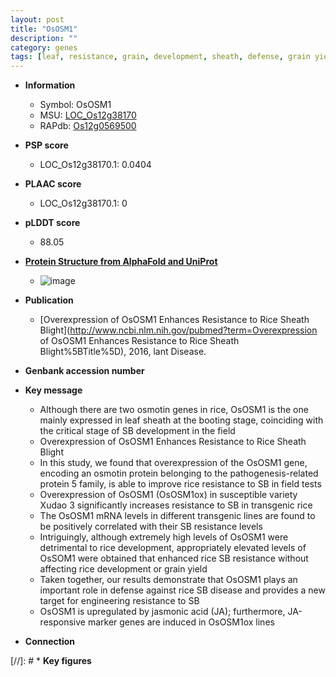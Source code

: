 ```yaml
---
layout: post
title: "OsOSM1"
description: ""
category: genes
tags: [leaf, resistance, grain, development, sheath, defense, grain yield, yield, disease, jasmonic, jasmonic acid, blight]
---
```


* **Information**  
    + Symbol: OsOSM1  
    + MSU: [LOC_Os12g38170](http://rice.plantbiology.msu.edu/cgi-bin/ORF_infopage.cgi?orf=LOC_Os12g38170)  
    + RAPdb: [Os12g0569500](http://rapdb.dna.affrc.go.jp/viewer/gbrowse_details/irgsp1?name=Os12g0569500)  

* **PSP score**  
    + LOC_Os12g38170.1: 0.0404 

* **PLAAC score**  
    + LOC_Os12g38170.1: 0 

* **pLDDT score**
    + 88.05

* **[Protein Structure from AlphaFold and UniProt](https://www.uniprot.org/uniprotkb/Q2QND6/entry#structure)**
    + ![image](https://ricepsp.github.io/images/Q2/AF-Q2QND6-F1.png)

* **Publication**  
    + [Overexpression of OsOSM1 Enhances Resistance to Rice Sheath Blight](http://www.ncbi.nlm.nih.gov/pubmed?term=Overexpression of OsOSM1 Enhances Resistance to Rice Sheath Blight%5BTitle%5D), 2016, lant Disease.

* **Genbank accession number**  

* **Key message**  
    + Although there are two osmotin genes in rice, OsOSM1 is the one mainly expressed in leaf sheath at the booting stage, coinciding with the critical stage of SB development in the field
    + Overexpression of OsOSM1 Enhances Resistance to Rice Sheath Blight
    + In this study, we found that overexpression of the OsOSM1 gene, encoding an osmotin protein belonging to the pathogenesis-related protein 5 family, is able to improve rice resistance to SB in field tests
    + Overexpression of OsOSM1 (OsOSM1ox) in susceptible variety Xudao 3 significantly increases resistance to SB in transgenic rice
    + The OsOSM1 mRNA levels in different transgenic lines are found to be positively correlated with their SB resistance levels
    + Intriguingly, although extremely high levels of OsOSM1 were detrimental to rice development, appropriately elevated levels of OsSOM1 were obtained that enhanced rice SB resistance without affecting rice development or grain yield
    + Taken together, our results demonstrate that OsOSM1 plays an important role in defense against rice SB disease and provides a new target for engineering resistance to SB
    + OsOSM1 is upregulated by jasmonic acid (JA); furthermore, JA-responsive marker genes are induced in OsOSM1ox lines

* **Connection**  

[//]: # * **Key figures**  


